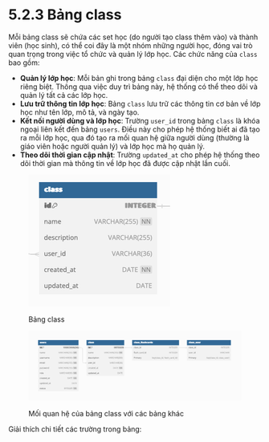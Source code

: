 # 5.2.3 Bảng class

Mỗi bảng class sẽ chứa các set học (do người tạo class thêm vào) và thành viên (học sinh), có thể coi đây là một nhóm những người học, đóng vai trò quan trọng trong việc tổ chức và quản lý lớp học. Các chức năng của `class` bao gồm:

* **Quản lý lớp học**: Mỗi bản ghi trong bảng `class` đại diện cho một lớp học riêng biệt. Thông qua việc duy trì bảng này, hệ thống có thể theo dõi và quản lý tất cả các lớp học.
* **Lưu trữ thông tin lớp học**: Bảng `class` lưu trữ các thông tin cơ bản về lớp học như tên lớp, mô tả, và ngày tạo.
* **Kết nối người dùng và lớp học**: Trường `user_id` trong bảng `class` là khóa ngoại liên kết đến bảng `users`. Điều này cho phép hệ thống biết ai đã tạo ra mỗi lớp học, qua đó tạo ra mối quan hệ giữa người dùng (thường là giáo viên hoặc người quản lý) và lớp học mà họ quản lý.
* **Theo dõi thời gian cập nhật**: Trường `updated_at` cho phép hệ thống theo dõi thời gian mà thông tin về lớp học đã được cập nhật lần cuối.

<figure><img src="../../assets/image%20(2).png" alt=""><figcaption><p>Bảng class</p></figcaption></figure>

<figure><img src="../../assets/image%20(3).png" alt=""><figcaption><p>Mối quan hệ của bảng class với các bảng khác</p></figcaption></figure>

Giải thích chi tiết các trường trong bảng:&#x20;

